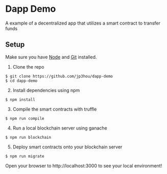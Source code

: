 # Dapp Demo
A example of a decentralized app that utilizes a smart contract to transfer funds

## Setup

Make sure you have [Node](https://nodejs.org) and [Git](https://git-scm.com/book/en/v2/Getting-Started-Installing-Git) installed.

1. Clone the repo

```
$ git clone https://github.com/jp3hou/dapp-demo
$ cd dapp-demo
```

2. Install dependencies using npm

```
$ npm install
```

3. Compile the smart contracts with truffle

```
$ npm run compile
```

4. Run a local blockchain server using ganache

```
$ npm run blockchain
```

5. Deploy smart contracts onto your blockchain server

```
$ npm run migrate
```

Open your browser to http://localhost:3000 to see your local environment!
